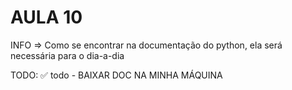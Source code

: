 # AULA 10

INFO => Como se encontrar na documentação do python, ela será necessária para o dia-a-dia

TODO: ✅
todo - BAIXAR DOC NA MINHA MÁQUINA
